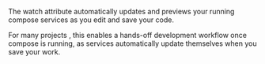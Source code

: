 
The watch attribute automatically updates and previews your running compose services as you edit and save your code. 

For many projects , this enables a hands-off development workflow once compose is running, as services automatically update themselves when you save your work. 